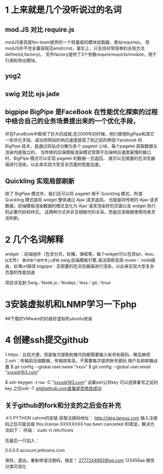 # 1 上来就是几个没听说过的名词
## mod.JS  对比 require.js
modJS是百度fex-team提供的一个轻量级的模块加载器，类似requirejs。
但modJS并不完全兼容规范amd/cmd，事实上，只支持非常简单的全局方法define(id,factory)。
另外factory提供了3个参数require/exports/module，用于引用和导出模块。



## yog2 



## swig 对比 ejs  jade



## bigpipe   BigPipe 是FaceBook 在性能优化探索的过程中结合自己的业务场景提出来的一个优化手段，
并在FaceBook中取得了巨大的成就,在2009年的时候，他们使用BigPipe和其它一些优化手段，成功将网站的响应速度提高了到之前的两倍
Facebook 的 BigPipe 技术，是通过将站点分解为多个 pagelet 小块，每个pagelet 获取数据与渲染均是独立的，
当传统的后端模板渲染模式受限于后端响应速度最慢的接口时，BigPipe 模式可以实现 pagelet 的数据一旦返回，
就可以无阻塞的在浏览器端进行渲染，以此来实现大型复杂页面的性能加速。

## Quickling 实现局部刷新
除了 BigPipe 模式外，我们还可以将 pagelet 用于 Quickling 模式。所谓 Quickling 模式是将 widget 整体通过 Ajax 请求返回。
也就是将传统的 Ajax 请求数据，前端模板渲染数据的模式变化为 Ajax 请求渲染好的页面以及 widget 执行的必要代码和样式。
这两种方式并非互相取代的关系，而是应该根据使用场景灵活判断。

# 2 几个名词解释 
widget ：前端组件（包含分页，轮播，弹框等，每个widget可以包含tpl，less， js文件）      ```要求每个组件写js逻辑```
swig:前端模板引擎,语法简练高效
router：node路由，处理url路径
bigpipe：无阻塞的在浏览器端进行渲染，以此来实现大型复杂页面的性能加速

项目涉及到 
Swig／Node.js／Nodejs／less／git／linux 

# 3安装虚拟机和LNMP学习一下php
##下载的VMware的的装好虚拟机ubuntu安装

# 4 创建ssh提交github
1.https：比较方便，但是每次提取和推代码都需要输入账号和密码，略显麻烦
2.ssh：传输前压缩数据，传输效率高，不需要每次提供账号密码
用户名和邮箱设置 $ git config --global user.name "xxxx"
$ git config --global user.email "xxxx@163.com"

$ ssh-keygen -t rsa -C "xxxx@163.com" 设置ssh公共key 可以选择重写之前的key 之后ssh -T git@github.com查看是否修改成功
## 关于github的fork和分支的之后会在补充 
＃5 PYTHON 
cahrm的安装 
获取注册码地址： http://idea.lanyus.com
输入注册码之后可能会报 this license XXXXXXXX has been cancelled 的错误，解决方法如下：
终端： sudo vi /etc/hosts

在最后一行加入： 

0.0.0.0 account.jetbrains.com
 

保存，退出。重新申请注册码，搞定！
2777244963@qq.com 123456aa 微信分类可视化
